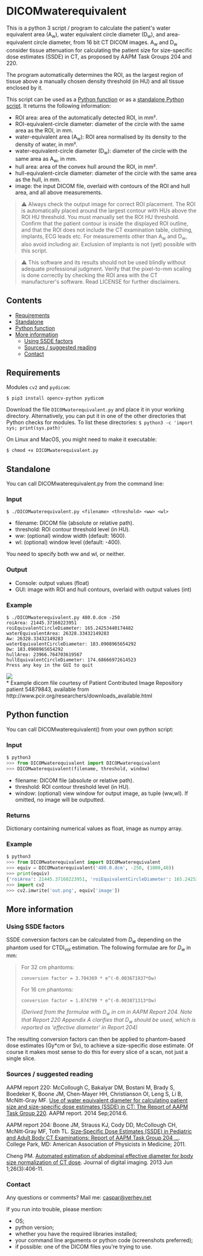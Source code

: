 # DICOMwaterequivalent
This is a python 3 script / program to calculate the patient's water equivalent area (A<sub>w</sub>), water equivalent circle diameter (D<sub>w</sub>), and area-equivalent circle diameter, from 16 bit CT DICOM images. A<sub>w</sub> and D<sub>w</sub> consider tissue attenuation for calculating the patient size for size-specific dose estimates (SSDE) in CT, as proposed by AAPM Task Groups 204 and 220.

The program automatically determines the ROI, as the largest region of tissue above a manually chosen density threshold (in HU) and all tissue enclosed by it.

This script can be used as a [Python function](#python-function) or as a [standalone Python script](#standalone). It returns the following information:

- ROI area: area of the automatically detected ROI, in mm².
- ROI-equivalent-circle diameter: diameter of the circle with the same area as the ROI, in mm.
- water-equivalent area (A<sub>w</sub>): ROI area normalised by its density to the density of water, in mm².
- water-equivalent-circle diameter (D<sub>w</sub>): diameter of the circle with the same area as A<sub>w</sub>, in mm.
- hull area: area of the convex hull around the ROI, in mm².
- hull-equivalent-circle diameter: diameter of the circle with the same area as the hull, in mm.
- image: the input DICOM file, overlaid with contours of the ROI and hull area, and all above measurements.

> :warning: Always check the output image for correct ROI placement. The ROI is automatically placed around the largest contour with HUs above the ROI HU threshold. You must manually set the ROI HU threshold. Confirm that the patient contour is inside the displayed ROI outline, and that the ROI does not include the CT examination table, clothing, implants, ECG leads etc. For measurements other than A<sub>w</sub> and D<sub>w</sub>, also avoid including air. Exclusion of implants is not (yet) possible with this script.

> :warning: This software and its results should not be used blindly without adequate professional judgment. Verify that the pixel-to-mm scaling is done correctly by checking the ROI area with the CT manufacturer's software. Read LICENSE for further disclaimers.

## Contents
  * [Requirements](#requirements)
  * [Standalone](#standalone)
  * [Python function](#python-function)
  * [More information](#more-information)
    + [Using SSDE factors](#using-ssde-factors)
    + [Sources / suggested reading](#sources--suggested-reading)
    + [Contact](#contact)

## Requirements
Modules `cv2` and `pydicom`:

    $ pip3 install opencv-python pydicom

Download the file `DICOMwaterequivalent.py` and place it in your working directory. Alternatively, you can put it in one of the other directories that Python checks for modules. To list these directories: `$ python3 -c 'import sys; print(sys.path)'`

On Linux and MacOS, you might need to make it executable:

	$ chmod +x DICOMwaterequivalent.py

## Standalone
You can call DICOMwaterequivalent.py from the command line:

### Input

    $ ./DICOMwaterequivalent.py <filename> <threshold> <ww> <wl>

* filename:  DICOM file (absolute or relative path).
* threshold: ROI contour threshold level (in HU).
* ww: (optional) window width (default: 1600).
* wl: (optional) window level (default: -400).

You need to specify both ww and wl, or neither.

### Output
* Console: output values (float)
* GUI: image with ROI and hull contours, overlaid with output values (int)

### Example

	$ ./DICOMwaterequivalent.py 480.0.dcm -250
	roiArea: 21445.37160223951
	roiEquivalentCircleDiameter: 165.24253440174482
	waterEquivalentArea: 26328.33432149283
	Aw: 26328.33432149283
	waterEquivalentCircleDiameter: 183.0908965654292
	Dw: 183.0908965654292
	hullArea: 23966.764703619567
	hullEquivalentCircleDiameter: 174.68666972614523
	Press any key in the GUI to quit

<img align="left" src="screenshot.png" />
<br clear="all" />
* Example dicom file courtesy of Patient Contributed Image Repository patient 54879843, available from http://www.pcir.org/researchers/downloads_available.html

## Python function
You can call DICOMwaterequivalent() from your own python script:

### Input

```python
$ python3
>>> from DICOMwaterequivalent import DICOMwaterequivalent
>>> DICOMwaterequivalent(filename, threshold, window)
```

* filename:  DICOM file (absolute or relative path).
* threshold: ROI contour threshold level (in HU).
* window:    (optional) view window for output image, as tuple (ww,wl). If omitted, no image will be outputted.

### Returns
Dictionary containing numerical values as float, image as numpy array.

### Example

```python
$ python3
>>> from DICOMwaterequivalent import DICOMwaterequivalent
>>> equiv = DICOMwaterequivalent('480.0.dcm', -250, (1000,40))
>>> print(equiv)
{'roiArea': 21445.37160223951, 'roiEquivalentCircleDiameter': 165.24253440174482, 'waterEquivalentArea': 26328.33432149283, 'Aw': 26328.33432149283, 'waterEquivalentCircleDiameter': 183.0908965654292, 'Dw': 183.0908965654292, 'hullArea': 23966.764703619567, 'hullEquivalentCircleDiameter': 174.68666972614523, 'image': array([[[0, 0, 0], ... ]]], dtype=uint8)}
>>> import cv2
>>> cv2.imwrite('out.png', equiv['image'])
```

## More information

### Using SSDE factors
SSDE conversion factors can be calculated from _D<sub>w</sub>_ depending on the phantom used for CTDI<sub>vol</sub> estimation. The following formulae are for _D<sub>w</sub>_ in mm:

> For 32 cm phantoms:
> 
>     conversion factor = 3.704369 * e^(-0.003671937*Dw)
>
> For 16 cm phantoms:
> 
>     conversion factor = 1.874799 * e^(-0.003871313*Dw)
> 
> _(Derived from the formulae with D<sub>w</sub> in cm in AAPM Report 204. Note that Report 220 Appendix A clarifies that _D<sub>w</sub>_ should be used, which is reported as 'effective diameter' in Report 204)_

The resulting conversion factors can then be applied to phantom-based dose estimates (Gy*cm or Sv), to achieve a size-specific dose estimate. Of course it makes most sense to do this for every slice of a scan, not just a single slice.

### Sources / suggested reading
AAPM report 220: McCollough C, Bakalyar DM, Bostani M, Brady S, Boedeker K, Boone JM, Chen-Mayer HH, Christianson OI, Leng S, Li B, McNitt-Gray MF. [Use of water equivalent diameter for calculating patient size and size-specific dose estimates (SSDE) in CT: The Report of AAPM Task Group 220](https://www.ncbi.nlm.nih.gov/pmc/articles/PMC4991550/). AAPM report. 2014 Sep;2014:6.

AAPM report 204: Boone JM, Strauss KJ, Cody DD, McCollough CH, McNitt‐Gray MF, Toth TL. [Size‐Specific Dose Estimates (SSDE) in Pediatric and Adult Body CT Examinations: Report of AAPM Task Group 204 ...](https://www.aapm.org/pubs/reports/rpt_204.pdf). College Park, MD: American Association of Physicists in Medicine; 2011.

Cheng PM. [Automated estimation of abdominal effective diameter for body size normalization of CT dose](https://www.ncbi.nlm.nih.gov/pmc/articles/PMC3649058/). Journal of digital imaging. 2013 Jun 1;26(3):406-11.

### Contact

Any questions or comments? Mail me: caspar@verhey.net

If you run into trouble, please mention:
- OS;
- python version;
- whether you have the required libraries installed;
- your command line arguments or python code (screenshots preferred);
- if possible: one of the DICOM files you're trying to use.